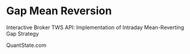 # Gap Mean Reversion

Interactive Broker TWS API: Implementation of Intraday Mean-Reverting Gap Strategy

QuantState.com
